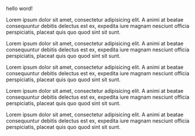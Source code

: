 hello word!

Lorem ipsum dolor sit amet, consectetur adipisicing elit. A animi at beatae consequuntur debitis delectus est ex, expedita iure magnam nesciunt officia perspiciatis, placeat quis quo quod sint sit sunt.

Lorem ipsum dolor sit amet, consectetur adipisicing elit. A animi at beatae consequuntur debitis delectus est ex, expedita iure magnam nesciunt officia perspiciatis, placeat quis quo quod sint sit sunt.

Lorem ipsum dolor sit amet, consectetur adipisicing elit. A animi at beatae consequuntur debitis delectus est ex, expedita iure magnam nesciunt officia perspiciatis, placeat quis quo quod sint sit sunt.

Lorem ipsum dolor sit amet, consectetur adipisicing elit. A animi at beatae consequuntur debitis delectus est ex, expedita iure magnam nesciunt officia perspiciatis, placeat quis quo quod sint sit sunt.

Lorem ipsum dolor sit amet, consectetur adipisicing elit. A animi at beatae consequuntur debitis delectus est ex, expedita iure magnam nesciunt officia perspiciatis, placeat quis quo quod sint sit sunt.

